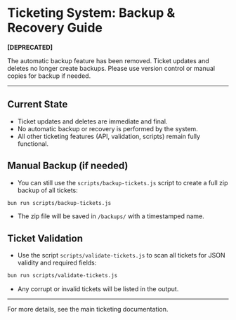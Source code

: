 # Ticketing System: Backup & Recovery Guide

**[DEPRECATED]**

The automatic backup feature has been removed. Ticket updates and deletes no longer create backups. Please use version control or manual copies for backup if needed.

---

## Current State
- Ticket updates and deletes are immediate and final.
- No automatic backup or recovery is performed by the system.
- All other ticketing features (API, validation, scripts) remain fully functional.

## Manual Backup (if needed)
- You can still use the `scripts/backup-tickets.js` script to create a full zip backup of all tickets:

```sh
bun run scripts/backup-tickets.js
```
- The zip file will be saved in `/backups/` with a timestamped name.

## Ticket Validation
- Use the script `scripts/validate-tickets.js` to scan all tickets for JSON validity and required fields:

```sh
bun run scripts/validate-tickets.js
```
- Any corrupt or invalid tickets will be listed in the output.

---

For more details, see the main ticketing documentation.